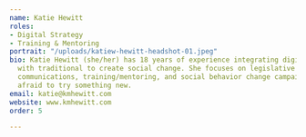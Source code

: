 ```yaml
---
name: Katie Hewitt
roles:
- Digital Strategy
- Training & Mentoring
portrait: "/uploads/katiew-hewitt-headshot-01.jpeg"
bio: Katie Hewitt (she/her) has 18 years of experience integrating digital strategies
  with traditional to create social change. She focuses on legislative advocacy, nonprofit
  communications, training/mentoring, and social behavior change campaigns. Never
  afraid to try something new.
email: katie@kmhewitt.com
website: www.kmhewitt.com
order: 5

---
```

